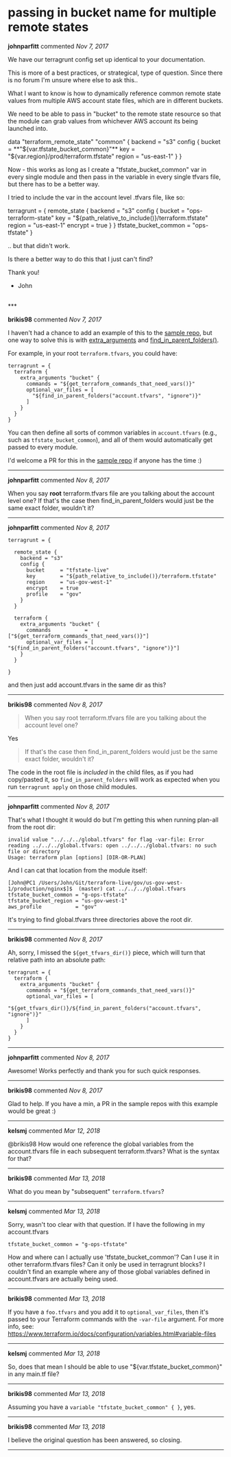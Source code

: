 # passing in bucket name for multiple remote states

**johnparfitt** commented *Nov 7, 2017*

We have our terragrunt config set up identical to your documentation.

This is more of a best practices, or strategical, type of question. Since there is no forum I'm unsure where else to ask this..

What I want to know is how to dynamically reference common remote state values from multiple AWS account state files, which are in different buckets.

We need to be able to pass in "bucket" to the remote state resource so that the module can grab values from whichever AWS account its being launched into. 

data "terraform_remote_state" "common" {
  backend = "s3"
  config {
    bucket = **"${var.tfstate_bucket_common}"**
    key    = "${var.region}/prod/terraform.tfstate"
    region = "us-east-1"
  }
}

Now - this works as long as I create a "tfstate_bucket_common" var in every single module and then pass in the variable in every single tfvars file, but there has to be a better way.

I tried to include the var in the account level .tfvars file, like so:

terragrunt = {
  remote_state {
    backend = "s3"
    config {
      bucket     = "ops-terraform-state"
      key        = "${path_relative_to_include()}/terraform.tfstate"
      region     = "us-east-1"
      encrypt    = true
    }
  }
  tfstate_bucket_common = "ops-tfstate"
}

.. but that didn't work.

Is there a better way to do this that I just can't find?

Thank you!

- John
<br />
***


**brikis98** commented *Nov 7, 2017*

I haven't had a chance to add an example of this to the [sample repo](https://github.com/gruntwork-io/terragrunt-infrastructure-live-example), but one way to solve this is with [extra_arguments](https://github.com/gruntwork-io/terragrunt#keep-your-cli-flags-dry) and [find_in_parent_folders()](https://github.com/gruntwork-io/terragrunt#find_in_parent_folders). 

For example, in your root `terraform.tfvars`, you could have:

```hcl
terragrunt = {
  terraform {
    extra_arguments "bucket" {
      commands = "${get_terraform_commands_that_need_vars()}"
      optional_var_files = [
        "${find_in_parent_folders("account.tfvars", "ignore")}"
      ]
    }
  }
}
```

You can then define all sorts of common variables in `account.tfvars` (e.g., such as `tfstate_bucket_common`), and all of them would automatically get passed to every module.

I'd welcome a PR for this in the  [sample repo](https://github.com/gruntwork-io/terragrunt-infrastructure-live-example) if anyone has the time :)
***

**johnparfitt** commented *Nov 8, 2017*

When you say **root** terraform.tfvars file are you talking about the account level one? If that's the case then find_in_parent_folders would just be the same exact folder, wouldn't it?
   
***

**johnparfitt** commented *Nov 8, 2017*

```
terragrunt = {

  remote_state {
    backend = "s3"
    config {
      bucket     = "tfstate-live"
      key        = "${path_relative_to_include()}/terraform.tfstate"
      region     = "us-gov-west-1"
      encrypt    = true
      profile    = "gov"
    }
  }
  
  terraform {
    extra_arguments "bucket" {
      commands           = ["${get_terraform_commands_that_need_vars()}"]
      optional_var_files = [ "${find_in_parent_folders("account.tfvars", "ignore")}"]
    }
  }
  
}
```

and then just add account.tfvars in the same dir as this?
***

**brikis98** commented *Nov 8, 2017*

> When you say root terraform.tfvars file are you talking about the account level one? 

Yes

> If that's the case then find_in_parent_folders would just be the same exact folder, wouldn't it?

The code in the root file is _included_ in the child files, as if you had copy/pasted it, so `find_in_parent_folders` will work as expected when you run `terragrunt apply` on those child modules.
***

**johnparfitt** commented *Nov 8, 2017*

That's what I thought it would do but I'm getting this when running plan-all from the root dir:

```
invalid value "../../../global.tfvars" for flag -var-file: Error reading ../../../global.tfvars: open ../../../global.tfvars: no such file or directory
Usage: terraform plan [options] [DIR-OR-PLAN]
```

And I can cat that location from the module itself:

```
[John@PC1 /Users/John/Git/terraform-live/gov/us-gov-west-1/production/nginx$]$  (master) cat ../../../global.tfvars
tfstate_bucket_common = "g-ops-tfstate"
tfstate_bucket_region = "us-gov-west-1"
aws_profile           = "gov"
```

It's trying to find global.tfvars three directories above the root dir.
***

**brikis98** commented *Nov 8, 2017*

Ah, sorry, I missed the `${get_tfvars_dir()}` piece, which will turn that relative path into an absolute path:

```hcl
terragrunt = {
  terraform {
    extra_arguments "bucket" {
      commands = "${get_terraform_commands_that_need_vars()}"
      optional_var_files = [
        "${get_tfvars_dir()}/${find_in_parent_folders("account.tfvars", "ignore")}"
      ]
    }
  }
}
```
***

**johnparfitt** commented *Nov 8, 2017*

Awesome! Works perfectly and thank you for such quick responses.
***

**brikis98** commented *Nov 8, 2017*

Glad to help. If you have a min, a PR in the sample repos with this example would be great :)
***

**kelsmj** commented *Mar 12, 2018*

@brikis98 How would one reference the global variables from the account.tfvars file in each subsequent terraform.tfvars?  What is the syntax for that?




***

**brikis98** commented *Mar 13, 2018*

What do you mean by "subsequent" `terraform.tfvars`? 
***

**kelsmj** commented *Mar 13, 2018*

Sorry, wasn't too clear with that question.  If I have the following in my account.tfvars

```
tfstate_bucket_common = "g-ops-tfstate"
```

How and where can I actually use 'tfstate_bucket_common'?   Can I use it in other terraform.tfvars files?  Can it only be used in terragrunt blocks?  I couldn't find an example where any of those global variables defined in account.tfvars are actually being used.
***

**brikis98** commented *Mar 13, 2018*

If you have a `foo.tfvars` and you add it to `optional_var_files`, then it's passed to your Terraform commands with the `-var-file` argument. For more info, see: https://www.terraform.io/docs/configuration/variables.html#variable-files
***

**kelsmj** commented *Mar 13, 2018*

So, does that mean I should be able to use "${var.tfstate_bucket_common}" in any main.tf file?
***

**brikis98** commented *Mar 13, 2018*

Assuming you have a `variable "tfstate_bucket_common" { }`, yes.
***

**brikis98** commented *Mar 13, 2018*

I believe the original question has been answered, so closing.
***

